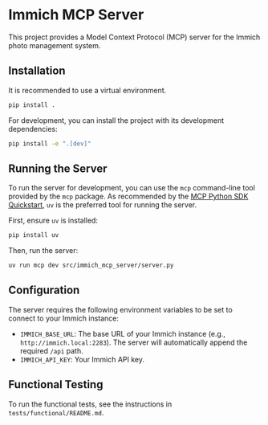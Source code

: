 # Immich MCP Server

This project provides a Model Context Protocol (MCP) server for the Immich photo management system.

## Installation

It is recommended to use a virtual environment.

```bash
pip install .
```

For development, you can install the project with its development dependencies:

```bash
pip install -e ".[dev]"
```

## Running the Server

To run the server for development, you can use the `mcp` command-line tool provided by the `mcp` package. As recommended by the [MCP Python SDK Quickstart](https://github.com/modelcontextprotocol/python-sdk#quickstart), `uv` is the preferred tool for running the server.

First, ensure `uv` is installed:
```bash
pip install uv
```

Then, run the server:

```bash
uv run mcp dev src/immich_mcp_server/server.py
```

## Configuration

The server requires the following environment variables to be set to connect to your Immich instance:

- `IMMICH_BASE_URL`: The base URL of your Immich instance (e.g., `http://immich.local:2283`). The server will automatically append the required `/api` path.
- `IMMICH_API_KEY`: Your Immich API key.

## Functional Testing

To run the functional tests, see the instructions in `tests/functional/README.md`.
